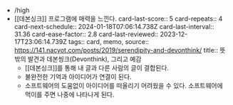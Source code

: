 - /high
- [[데본싱크]] 프로그램에 매력을 느낀다. 
  card-last-score:: 5
  card-repeats:: 4
  card-next-schedule:: 2024-01-18T07:06:14.738Z
  card-last-interval:: 31.36
  card-ease-factor:: 2.8
  card-last-reviewed:: 2023-12-17T23:06:14.739Z
  tags:: card, memo,
  source:: https://141.nacyot.com/posts/2019/serendipity-and-devonthink/
  title::  뜻밖의 발견과 데본씽크(Devonthink), 그리고 예감
	- [[데본싱크]]를 통해 내 글과 다른 사람의 글이 결합된다.
	- 불완전한 기억과 아이디어가 연결이 된다.
	- 소프트웨어의 도움없이 아이디어를 떠올리기 어려웠을 수 있다. 소프트웨어에 먹이를 주면 나중에 나타나게 된다.